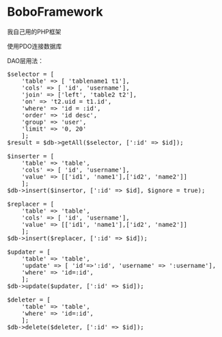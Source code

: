 BoboFramework
=============

我自己用的PHP框架

使用PDO连接数据库


DAO层用法：
<pre>
$selector = [
    'table' => [ 'tablename1 t1'],
    'cols' => [ 'id', 'username'],
    'join' => ['left', 'table2 t2'],
    'on' => 't2.uid = t1.id',
    'where' => 'id = :id', 
    'order' => 'id desc', 
    'group' => 'user', 
    'limit' => '0, 20'
    ];
$result = $db->getAll($selector, [':id' => $id]);

$inserter = [
    'table' => 'table',
    'cols' => [ 'id', 'username'],
    'value' => [['id1', 'name1'],['id2', 'name2']]
    ];
$db->insert($insertor, [':id' => $id], $ignore = true);

$replacer = [
    'table' => 'table',
    'cols' => [ 'id', 'username'],
    'value' => [['id1', 'name1'],['id2', 'name2']]
    ];
$db->insert($replacer, [':id' => $id]);

$updater = [
    'table' => 'table',
    'update' => [ 'id'=>':id', 'username' => ':username'],
    'where' => 'id=:id',
    ];
$db->update($updater, [':id' => $id]);

$deleter = [
    'table' => 'table',
    'where' => 'id=:id',
    ];
$db->delete($deleter, [':id' => $id]);
</pre>

